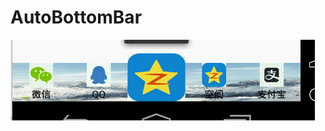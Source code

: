 # AutoBottomBar
![image](https://github.com/CodingForAndroid/AutoBottomBar/blob/master/pic/GIF.gif)
